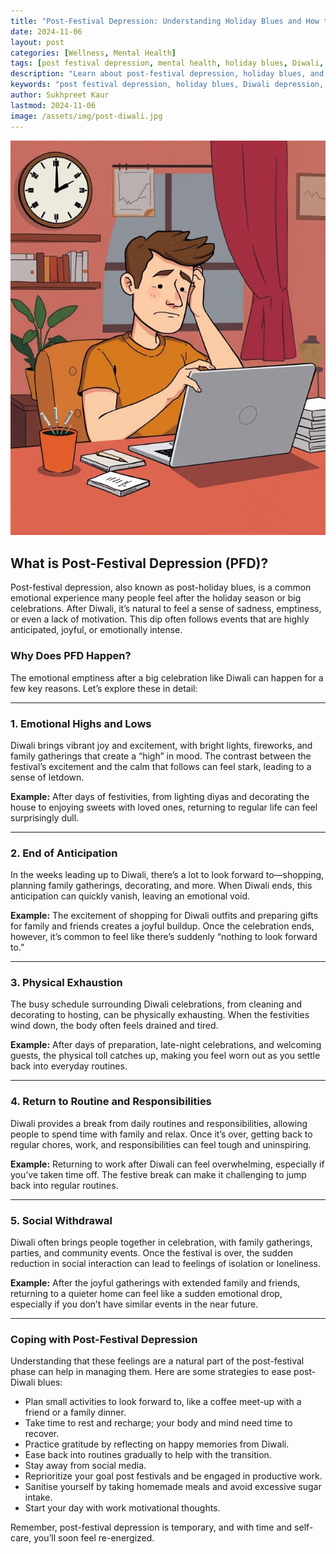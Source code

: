```yaml
---
title: "Post-Festival Depression: Understanding Holiday Blues and How to Overcome Them After Celebrations"
date: 2024-11-06
layout: post
categories: [Wellness, Mental Health]
tags: [post festival depression, mental health, holiday blues, Diwali, emotional well-being, seasonal depression, mental health support, psychological counseling, emotional recovery, festival blues]
description: "Learn about post-festival depression, holiday blues, and how to cope with emotional lows after celebrations like Diwali. Expert psychological insights and practical strategies for mental health recovery."
keywords: "post festival depression, holiday blues, Diwali depression, emotional recovery, mental health, seasonal depression, psychological counseling, emotional well-being, festival blues treatment"
author: Sukhpreet Kaur
lastmod: 2024-11-06
image: /assets/img/post-diwali.jpg
---
```


![Post-Festival Depression - Understanding holiday blues and emotional recovery](/assets/img/post-diwali-1.jpg)

## What is Post-Festival Depression (PFD)?

Post-festival depression, also known as post-holiday blues, is a common emotional experience many people feel after the holiday season or big celebrations. After Diwali, it’s natural to feel a sense of sadness, emptiness, or even a lack of motivation. This dip often follows events that are highly anticipated, joyful, or emotionally intense.

### Why Does PFD Happen?

The emotional emptiness after a big celebration like Diwali can happen for a few key reasons. Let’s explore these in detail:

---

### 1. **Emotional Highs and Lows**

Diwali brings vibrant joy and excitement, with bright lights, fireworks, and family gatherings that create a “high” in mood. The contrast between the festival’s excitement and the calm that follows can feel stark, leading to a sense of letdown.

**Example:** After days of festivities, from lighting diyas and decorating the house to enjoying sweets with loved ones, returning to regular life can feel surprisingly dull.

---

### 2. **End of Anticipation**

In the weeks leading up to Diwali, there’s a lot to look forward to—shopping, planning family gatherings, decorating, and more. When Diwali ends, this anticipation can quickly vanish, leaving an emotional void.

**Example:** The excitement of shopping for Diwali outfits and preparing gifts for family and friends creates a joyful buildup. Once the celebration ends, however, it’s common to feel like there’s suddenly “nothing to look forward to.”

---

### 3. **Physical Exhaustion**

The busy schedule surrounding Diwali celebrations, from cleaning and decorating to hosting, can be physically exhausting. When the festivities wind down, the body often feels drained and tired.

**Example:** After days of preparation, late-night celebrations, and welcoming guests, the physical toll catches up, making you feel worn out as you settle back into everyday routines.

---

### 4. **Return to Routine and Responsibilities**

Diwali provides a break from daily routines and responsibilities, allowing people to spend time with family and relax. Once it’s over, getting back to regular chores, work, and responsibilities can feel tough and uninspiring.

**Example:** Returning to work after Diwali can feel overwhelming, especially if you’ve taken time off. The festive break can make it challenging to jump back into regular routines.

---

### 5. **Social Withdrawal**

Diwali often brings people together in celebration, with family gatherings, parties, and community events. Once the festival is over, the sudden reduction in social interaction can lead to feelings of isolation or loneliness.

**Example:** After the joyful gatherings with extended family and friends, returning to a quieter home can feel like a sudden emotional drop, especially if you don’t have similar events in the near future.

---

### Coping with Post-Festival Depression

Understanding that these feelings are a natural part of the post-festival phase can help in managing them. Here are some strategies to ease post-Diwali blues:

- Plan small activities to look forward to, like a coffee meet-up with a friend or a family dinner.
- Take time to rest and recharge; your body and mind need time to recover.
- Practice gratitude by reflecting on happy memories from Diwali.
- Ease back into routines gradually to help with the transition.
- Stay away from social media.
- Reprioritize your goal post festivals and be engaged in productive work.
- Sanitise yourself by taking homemade meals and avoid excessive sugar intake.
- Start your day with work motivational thoughts.

Remember, post-festival depression is temporary, and with time and self-care, you’ll soon feel re-energized.
